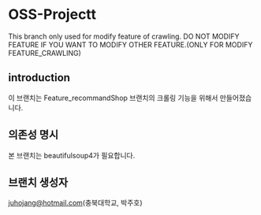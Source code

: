 # OSS-Projectt
This branch only used for modify feature of crawling.
DO NOT MODIFY FEATURE IF YOU WANT TO MODIFY OTHER FEATURE.(ONLY FOR MODIFY FEATURE_CRAWLING)


## introduction
이 브랜치는 Feature_recommandShop 브랜치의 크롤링 기능을 위해서 만들어졌습니다.


## 의존성 명시
본 브랜치는 beautifulsoup4가 필요합니다.
  
  
## 브랜치 생성자
juhojang@hotmail.com(충북대학교, 박주호)
